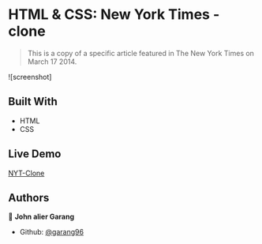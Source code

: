 # HTML & CSS: New York Times - clone

> This is a copy of a specific article featured in The New York Times on March 17 2014.

![screenshot] <img src="">
## Built With

- HTML
- CSS

## Live Demo

[NYT-Clone]()

## Authors

👤 **John alier Garang**

- Github: [@garang96](https://github.com/garang96)

